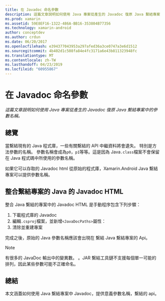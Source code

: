 ```yaml
---
title: 在 Javadoc 命名參數
description: 這篇文章說明如何使用 Java 專案從產生的 Javadoc 復原 Java 繫結專案中的參數名稱。
ms.prod: xamarin
ms.assetid: 59E8EF16-1322-486A-BB16-353804B77356
ms.technology: xamarin-android
author: conceptdev
ms.author: crdun
ms.date: 06/20/2017
ms.openlocfilehash: e394377043953a297afed36a3ce0747a3e6d1512
ms.sourcegitcommit: 4b402d1c508fa84e4fc3171a6e43b811323948fc
ms.translationtype: MT
ms.contentlocale: zh-TW
ms.lasthandoff: 04/23/2019
ms.locfileid: "60955867"
---
```

# <a name="naming-parameters-with-javadoc"></a>在 Javadoc 命名參數

_這篇文章說明如何使用 Java 專案從產生的 Javadoc 復原 Java 繫結專案中的參數名稱。_


## <a name="overview"></a>總覽

當繫結現有的 Java 程式庫，一些有關繫結的 API 中繼資料將會遺失。 特別是方法參數的名稱。 參數名稱會成為`p0`，`p1`等等。這是因為 Java`.class`檔案不會保留在 Java 程式碼中所使用的參數名稱。 

如果它可以存取的 Javadoc html 從原始的程式庫，Xamarin.Android Java 繫結專案可以提供參數名稱。 

## <a name="integrating-javadoc-html-into-a-java-binding-project"></a>整合繫結專案的 Java 的 Javadoc HTML

整合 Java 繫結的專案中的 Javadoc HTML 是手動程序包含下列步驟： 

1.  下載程式庫的 Javadoc
2.  編輯`.csproj`檔案，並新增`<JavaDocPaths>`屬性：
3.  清除並重建專案

完成之後，原始的 Java 參數名稱應該會出現在 繫結 Java 繫結專案的 Api。 


> [!NOTE]
> 有很多的 JavaDoc 輸出中的變異數。 。JAR 繫結工具鏈不支援每個單一可能的排列，因此某些參數可能不正確命名。


## <a name="summary"></a>總結

本文涵蓋如何使用 Java 繫結專案中 Javadoc，提供意義參數名稱，繫結的 api。 

